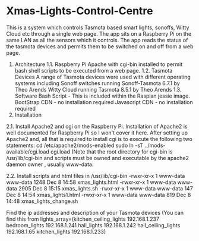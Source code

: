# Xmas-Lights-Control-Centre
This is a system which controls Tasmota based smart lights, sonoffs, Witty Cloud etc through a single web page. The app sits on a Raspberry Pi on the same LAN as all the sensors which it controls. The app reads the status of the tasmota devices and permits them to be switched on and off from a web page.
1. Architecture
1.1. Raspberry Pi
  Apache with cgi-bin installed to permit bash shell scripts to be executed from a web page.
1.2. Tasmota Devices
  A range of Tasmota devices were used with different operating systems including 
  Sonoff switches running Sonoff-Tasmota 6.7.1 by Theo Arends
  Witty Cloud running Tasmota 8.5.1 by Theo Arends
 1.3. Software
   Bash Script - This is included within the Raspian jessie image.
   BootStrap CDN - no installation required
   Javascript CDN - no installation required
 2. Installation
 
 2.1. Install Apache2 and cgi on the Raspberry Pi. 
 Installation of Apache2 is well documented for Raspberry Pi so I won't cover it here. After setting up Apache2 and, all that is required to install cgi is to execute the   following two statements:
  cd /etc/apache2/mods-enabled 
  sudo ln -sT ../mods-available/cgi.load cgi.load
  (Note that the root directory for cgi-bin is /usr/lib/cgi-bin and scripts must be owned and executable by the apache2 daemon owner , usually www-data.

  2.2. Install scripts and html files in /usr/lib/cgi-bin
 -rwxr-xr-x 1 www-data www-data  1248 Dec  8 14:58 xmas_lights.html
-rwxr-xr-x 1 www-data www-data  2905 Dec  8 15:15 xmas_lights.sh
-rwxr-xr-x 1 www-data www-data   147 Dec  8 14:54 xmas_lights1.html
-rwxr-xr-x 1 www-data www-data   819 Dec  8 14:48 xmas_lights_change.sh

Find the ip addresses and description of your Tasmota devices (You can find this from 
  lights_array=(kitchen_ceiling_lights 192.168.1.237 bedroom_lights 192.168.1.241 hall_lights 192.168.1.242 hall_ceiling_lights 192.168.1.65 kitchen_lights 192.168.1.233)





